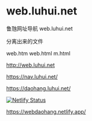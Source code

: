 # web.luhui.net
鲁虺网址导航 web.luhui.net

分离出来的文件

web.htm
web.html
m.html

http://web.luhui.net

https://nav.luhui.net/

https://daohang.luhui.net/

[![Netlify Status](https://api.netlify.com/api/v1/badges/502e1979-2955-4303-ac96-7a47e903af16/deploy-status)](https://app.netlify.com/sites/webdaohang/deploys)

https://webdaohang.netlify.app/


